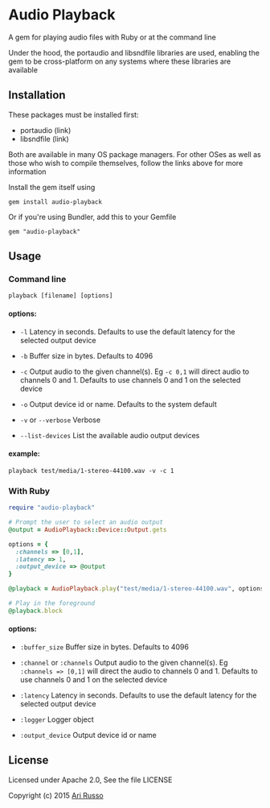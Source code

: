 # Audio Playback

A gem for playing audio files with Ruby or at the command line

Under the hood, the portaudio and libsndfile libraries are used, enabling the gem to be cross-platform on any systems where these libraries are available

## Installation

These packages must be installed first:

* portaudio (link)
* libsndfile (link)

Both are available in many OS package managers.  For other OSes as well as those who wish to compile themselves, follow the links above for more information

Install the gem itself using

    gem install audio-playback

Or if you're using Bundler, add this to your Gemfile

    gem "audio-playback"

## Usage

### Command line

`playback [filename] [options]`

#### options:

* `-l` Latency in seconds.  Defaults to use the default latency for the selected output device

* `-b` Buffer size in bytes.  Defaults to 4096

* `-c` Output audio to the given channel(s).  Eg `-c 0,1` will direct audio to channels 0 and 1.  Defaults to use channels 0 and 1 on the selected device

* `-o` Output device id or name.  Defaults to the system default

* `-v` or `--verbose` Verbose

* `--list-devices` List the available audio output devices


#### example:

`playback test/media/1-stereo-44100.wav -v -c 1`

### With Ruby

```ruby
require "audio-playback"

# Prompt the user to select an audio output
@output = AudioPlayback::Device::Output.gets

options = {
  :channels => [0,1],
  :latency => 1,
  :output_device => @output
}

@playback = AudioPlayback.play("test/media/1-stereo-44100.wav", options)

# Play in the foreground
@playback.block

```

#### options:

* `:buffer_size` Buffer size in bytes.  Defaults to 4096

* `:channel` or `:channels` Output audio to the given channel(s).  Eg `:channels => [0,1]` will direct the audio to channels 0 and 1. Defaults to use channels 0 and 1 on the selected device

* `:latency` Latency in seconds.  Defaults to use the default latency for the selected output device

* `:logger` Logger object

* `:output_device` Output device id or name

## License

Licensed under Apache 2.0, See the file LICENSE

Copyright (c) 2015 [Ari Russo](http://arirusso.com)
